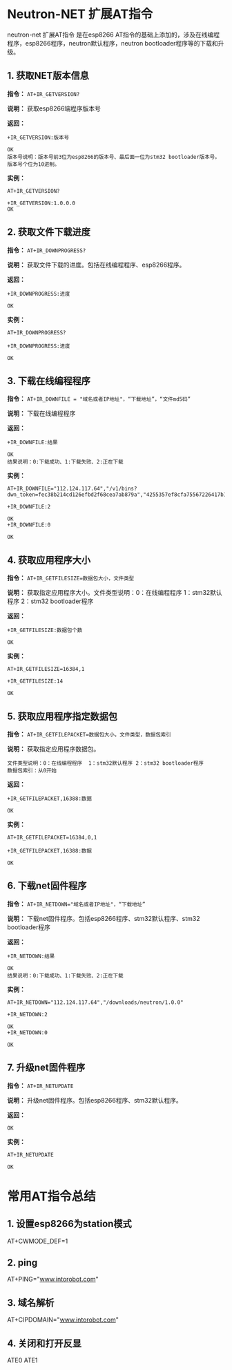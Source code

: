 # Neutron-NET 扩展AT指令
neutron-net 扩展AT指令 是在esp8266 AT指令的基础上添加的，涉及在线编程程序，esp8266程序，neutron默认程序，neutron bootloader程序等的下载和升级。


## 1. 获取NET版本信息
 **指令：**  `AT+IR_GETVERSION?` 
 
 **说明：**  获取esp8266端程序版本号
 
 **返回：**  
 
    +IR_GETVERSION:版本号 
 
    OK 
    版本号说明：版本号前3位为esp8266的版本号、最后面一位为stm32 bootloader版本号。 版本号个位为10进制。
 
 **实例：**
 
    AT+IR_GETVERSION?
    
    +IR_GETVERSION:1.0.0.0 
    OK 


## 2. 获取文件下载进度
 **指令：**  `AT+IR_DOWNPROGRESS?` 
 
 **说明：**  获取文件下载的进度。包括在线编程程序、esp8266程序。
 
 **返回：**  
 
    +IR_DOWNPROGRESS:进度
 
    OK 
 
 **实例：**
 
    AT+IR_DOWNPROGRESS?
    
    +IR_DOWNPROGRESS:进度
 
    OK 

## 3. 下载在线编程程序
 **指令：**  `AT+IR_DOWNFILE = "域名或者IP地址"，“下载地址”，“文件md5码”` 
 
 **说明：**  下载在线编程程序
 
 **返回：**  
 
    +IR_DOWNFILE:结果
 
    OK 
    结果说明：0:下载成功、1:下载失败、2:正在下载
 
 **实例：**
 
    AT+IR_DOWNFILE="112.124.117.64","/v1/bins?dwn_token=fec38b214cd126efbd2f68cea7ab879a","4255357ef8cfa75567226417b113582f"
    
    +IR_DOWNFILE:2
 
    OK 
    +IR_DOWNFILE:0
 
    OK 

## 4. 获取应用程序大小
 **指令：**  `AT+IR_GETFILESIZE=数据包大小，文件类型` 
 
 **说明：**  获取指定应用程序大小。文件类型说明：0：在线编程程序  1：stm32默认程序 2：stm32 bootloader程序
 
 **返回：**  
 
    +IR_GETFILESIZE:数据包个数
 
    OK 
 
 **实例：**
 
    AT+IR_GETFILESIZE=16384,1
    
    +IR_GETFILESIZE:14
 
    OK 

## 5. 获取应用程序指定数据包
 **指令：**  `AT+IR_GETFILEPACKET=数据包大小，文件类型，数据包索引` 
 
 **说明：**  获取指定应用程序数据包。
 
    文件类型说明：0：在线编程程序  1：stm32默认程序 2：stm32 bootloader程序
    数据包索引：从0开始
 
 **返回：**  
 
    +IR_GETFILEPACKET,16388:数据
 
    OK 
 
 **实例：**
 
    AT+IR_GETFILEPACKET=16384,0,1
    
    +IR_GETFILEPACKET,16388:数据
 
    OK 

## 6. 下载net固件程序
 **指令：**  `AT+IR_NETDOWN="域名或者IP地址"，“下载地址”` 
 
 **说明：**  下载net固件程序。包括esp8266程序、stm32默认程序、stm32 bootloader程序
 
 **返回：**  
 
    +IR_NETDOWN:结果
 
    OK 
    结果说明：0:下载成功、1:下载失败、2:正在下载
 
 **实例：**
 
    AT+IR_NETDOWN="112.124.117.64","/downloads/neutron/1.0.0"
    
    +IR_NETDOWN:2
 
    OK 
    +IR_NETDOWN:0
 
    OK 

## 7. 升级net固件程序
 **指令：**  `AT+IR_NETUPDATE` 
 
 **说明：**  升级net固件程序。包括esp8266程序、stm32默认程序。
 
 **返回：**  

    OK 
 
 **实例：**
 
    AT+IR_NETUPDATE
 
    OK 


# 常用AT指令总结

## 1. 设置esp8266为station模式
AT+CWMODE_DEF=1                   
## 2. ping
AT+PING="www.intorobot.com"
## 3. 域名解析
AT+CIPDOMAIN="www.intorobot.com"
## 4. 关闭和打开反显
ATE0
ATE1


